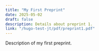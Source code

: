 ```yaml
---
title: "My First Preprint"
date: 2025-05-02
draft: false
description: Details about preprint 1.
link: "/hugo-test-jt/pdf/preprint1.pdf"
---
```


Description of my first preprint.
